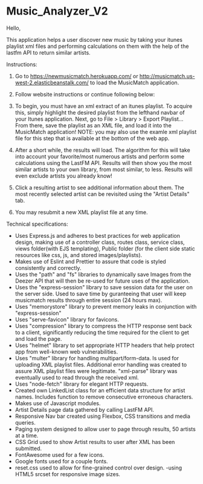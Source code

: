 # Music_Analyzer_V2

Hello,

This application helps a user discover new music by taking your itunes playlist xml files and performing calculations on them with the help of the lastfm API to return similar artists.

Instructions:

1. Go to https://newmusicmatch.herokuapp.com/ or http://musicmatch.us-west-2.elasticbeanstalk.com/ to load the MusicMatch application.

2. Follow website instructions or continue following below:

3. To begin, you must have an xml extract of an itunes playlist. To acquire this, simply highlight the desired playlist from the lefthand navbar of your Itunes application. Next, go to File > Library > Export Playlist... From there, save the playlist as an XML file, and load it into the MusicMatch application! NOTE: you may also use the examle xml playlist file for this step that is available at the bottom of the web app.

4. After a short while, the results will load. The algorithm for this will take into account your favorite/most numerous artists and perform some calculations using the LastFM API. Results will then show you the most similar artists to your own library, from most similar, to less. Results will even exclude artists you already know!

5. Click a resulting artist to see additional information about them. The most recently selected artist can be revisited using the "Artist Details" tab.

6. You may resubmit a new XML playlist file at any time.

Technical specifications:

- Uses Express.js and adheres to best practices for web application design, making use of a controller class, routes class, service class, views folder(with EJS templating), Public folder (for the client side static resources like css, js, and stored images/playlists).
- Makes use of Eslint and Prettier to assure that code is styled consistently and correctly.
- Uses the "path" and "fs" libraries to dynamically save Images from the Deezer API that will then be re-used for future uses of the application.
- Uses the "express-session" library to save session data for the user on the server side. Used to save time by guranteeing that user will keep musicmatch results through entire session (24 hours max).
- Uses "memorystore" library to prevent memory leaks in conjunction with "express-session"
- Uses "serve-favicon" library for favicons.
- Uses "compression" library to compress the HTTP response sent back to a client, significantly reducing the time required for the client to get and load the page.
- Uses "helmet" library to set appropriate HTTP headers that help protect app from well-known web vulnerabilities.
- Uses "multer" library for handling multipart/form-data. Is used for uploading XML playlist files. Additional error handling was created to assure XML playlist files were legitimate. "xml-parse" library was eventually used to read through the received xml.
- Uses "node-fetch" library for elegant HTTP requests.
- Created own LinkedList class for an efficient data structure for artist names. Includes function to remove consecutive erroneous characters.
- Makes use of Javascript modules.
- Artist Details page data gathered by calling LastFM API.
- Responsive Nav bar created using Flexbox, CSS transitions and media queries.
- Paging system designed to allow user to page through results, 50 artists at a time.
- CSS Grid used to show Artist results to user after XML has been submitted.
- FontAwesome used for a few icons.
- Google fonts used for a couple fonts.
- reset.css used to allow for fine-grained control over design.
  -using HTML5 srcset for responsive image sizes.
